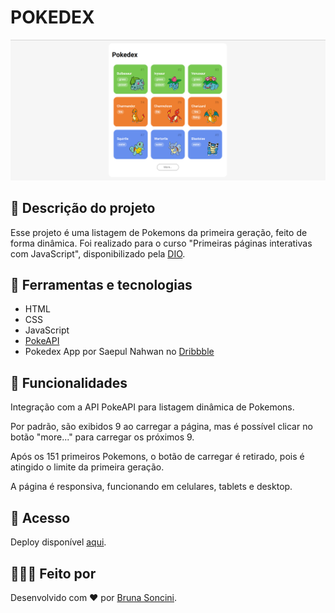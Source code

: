 # POKEDEX #

![Imagem do projeto: listagem dos 9 primeiros Pokemons](assets/pokedex-img.png)

## 📝 Descrição do projeto ##

Esse projeto é uma listagem de Pokemons da primeira geração, feito de forma dinâmica. Foi realizado para o curso "Primeiras páginas interativas com JavaScript", disponibilizado pela 
<a href="https://web.dio.me/track/potencia-tech-angular-developer-powered-ifood"> DIO</a>.

## 🔧 Ferramentas e tecnologias ##

* HTML
* CSS
* JavaScript
* [PokeAPI](https://pokeapi.co/)</a>
* Pokedex App por Saepul Nahwan no [Dribbble](https://dribbble.com/shots/6540871-Pokedex-App#)


## 📌 Funcionalidades ##

Integração com a API PokeAPI para listagem dinâmica de Pokemons. 

Por padrão, são exibidos 9 ao carregar a página, mas é possível clicar no botão "more..." para carregar os próximos 9.

Após os 151 primeiros Pokemons, o botão de carregar é retirado, pois é atingido o limite da primeira geração.

A página é responsiva, funcionando em celulares, tablets e desktop.

## 🚶 Acesso ##

Deploy disponível [aqui](https://brusoncini.github.io/pokedex/).

## 👩🏻‍💻 Feito por ##

Desenvolvido com ♥ por [Bruna Soncini](www.linkedin.com/in/brunasoncini/).

